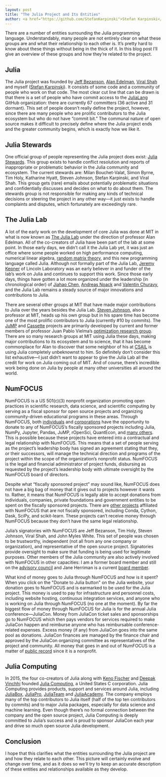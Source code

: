 ```yaml
---
layout: post
title: "The Julia Project and Its Entities"
author: <a href="https://github.com/StefanKarpinski">Stefan Karpinski</a>
---
```


There are a number of entities surrounding the Julia programming language. Understandably, many people are not entirely clear on what these groups are and what their relationship to each other is. It’s pretty hard to know about these things without being in the thick of it. In this blog post I’ll give an overview of these groups and how they’re related to the project.

## Julia

The Julia project was founded by [Jeff Bezanson](https://github.com/JeffBezanson), [Alan Edelman](https://en.wikipedia.org/wiki/Alan_Edelman), [Viral Shah](https://en.wikipedia.org/wiki/Viral_B._Shah) and myself ([Stefan Karpinski](https://en.wikipedia.org/wiki/Stefan_Karpinski)). It consists of some code and a community of people who work on that code. The most clear cut line that can be drawn is that there is a set of people who have commit access to the [JuliaLang](https://github.com/JuliaLang) GitHub organization: there are currently 67 committers (36 active and 31 dormant). This set of people doesn’t really define the project, however, since there are many people who are prolific contributors to the Julia ecosystem but who do not have “commit bit.” The communal nature of open source makes it difficult to precisely define where the Julia project ends and the greater community begins, which is exactly how we like it.

## Julia Stewards

One official group of people representing the Julia project does exist: [Julia Stewards](https://julialang.org/community/stewards/). This group exists to handle conflict resolution and reports of inappropriate or problematic behavior in the Julia community and ecosystem. The current stewards are: Milan Bouchet-Valat, Simon Byrne, Tim Holy, Katharine Hyatt, Steven Johnson, Stefan Karpinski, and Viral Shah. This group gets (rare) emails about potentially problematic situations and confidentially discusses and decides on what to do about them. The stewards group is not responsible for making any kinds of technical decisions or steering the project in any other way—it just exists to handle complaints and disputes, which fortunately are exceedingly rare.

## The Julia Lab

A lot of the early work on the development of core Julia was done at MIT in what is now known as [The Julia Lab](https://julia.mit.edu) under the direction of professor Alan Edelman. All of the co-creators of Julia have been part of the lab at some point. In those early days, we didn’t call it the Julia Lab yet, it was just an office where some people worked on high performance computing, numerical linear algebra, [random matrix theory](https://en.wikipedia.org/wiki/Random_matrix), and this new programming language called Julia. Although not formally part of the Julia Lab, [Jeremy Kepner](https://www.ll.mit.edu/biographies/jeremy-kepner) of Lincoln Laboratory was an early believer in and funder of the lab’s work on Julia and continues to support this work. Since those early days, things have gotten a lot more organized under the leadership (in chronological order) of [Jiahao Chen](https://jiahao.github.io), [Andreas Noack](https://github.com/andreasnoack) and [Valentin Churavy](https://github.com/vchuravy), and the Julia Lab remains a steady source of major innovations and contributions to Julia.

There are several other groups at MIT that have made major contributions to Julia over the years besides the Julia Lab. [Steven Johnson](https://en.wikipedia.org/wiki/Steven_G._Johnson), also a professor at MIT, heads up his own group but in his spare time has become one of the most prolific contributors to Julia (currently #10 by commits). The [JuMP](http://www.juliaopt.org) and [Cassette](https://github.com/jrevels/Cassette.jl) projects are primarily developed by current and former members of professor Juan Pablo Vielma’s [optimization research group](http://www.mit.edu/~jvielma/students.html). There are so many research groups at MIT using Julia these days, making major contributions to its ecosystem and to science, that it has become commonplace for Alan to discover that some neighbor of his at [CSAIL](https://www.csail.mit.edu) is using Julia completely unbeknownst to him. So definitely don’t consider this list exhaustive—I just didn’t want to appear to give the Julia Lab all the credit for work on Julia coming out of MIT. And of course, there’s incredible work being done on Julia by people at many other universities all around the world.

## NumFOCUS

NumFOCUS is a US 501(c)(3) nonprofit organization promoting open practices in scientific research, data science, and scientific computing by serving as a fiscal sponsor for open source projects and organizing community-driven educational programs in these areas. Through NumFOCUS, both [individuals](http://numfocus.org/membership) and [corporations](https://numfocus.org/sponsors) have the opportunity to donate to any of NumFOCUS’s fiscally sponsored projects including Julia, NumPy, Jupyter, Pandas, JuMP, rOpenSci, QuantEcon, and [many others](https://numfocus.org/sponsored-projects/). This is possible because these projects have entered into a contractual and legal relationship with NumFOCUS. This means that a set of people serving as the project’s leadership body has signed an agreement stating that they, or their successors, will manage the technical direction and programs of the project within the scope of the organization’s nonprofit status. NumFOCUS is the legal and financial administrator of project funds, disbursing as requested by the project’s leadership body with ultimate oversight by the NumFOCUS board of directors.

Despite what “fiscally sponsored project” may sound like, NumFOCUS does not have a big bag of money that it gives out to projects however it wants to. Rather, it means that NumFOCUS is legally able to accept donations from individuals, companies, private foundations and government entities to be spent on the fiscally sponsored projects. There are [other projects](https://numfocus.org/sponsored-projects/affiliated-projects) affiliated with NumFOCUS that are not fiscally sponsored, including Conda, Cython, Dask, SciPy, and scikit-learn. These projects can’t receive money through NumFOCUS because they don’t have the same legal relationship.

Julia’s signatories with NumFOCUS are Jeff Bezanson, Tim Holy, Steven Johnson, Viral Shah, and John Myles White. This set of people was chosen to be trustworthy, independent (not all from any one company or organization), and representative of the open source project. Signatories provide oversight to make sure that funding is being used for legitimate purposes. Other members of the Julia community are also actively involved with NumFOCUS in other capacities: I am a former board member and still on the [advisory council](https://numfocus.org/community/people#people-advisorycouncil) and Jane Herriman is a current [board member](https://numfocus.org/community/people#people-directors).

What kind of money goes to Julia through NumFOCUS and how is it spent? When you click on the "Donate to Julia button" on the Julia website, your donation goes to NumFOCUS and is earmarked to be used for the Julia project. This money is used to pay for infrastructure and personnel costs, including website hosting, continuous integration services, and anyone who is working on Julia through NumFOCUS (no one at the moment). By far the biggest flow of money through NumFOCUS for Julia is for the annual Julia conference—JuliaCon. Money from JuliaCon ticket sales and sponsorships go to NumFOCUS which then pays vendors for services required to make JuliaCon happen and reimburse anyone who has reimbursable conference-related expenses. Excess money (if any) from JuliaCon goes into the same pool as donations. JuliaCon finances are managed by the finance chair and approved by the JuliaCon organizing committee as representatives of the project and community. All money that goes in and out of NumFOCUS is a matter of [public record](https://numfocus.org/legal) since it is a nonprofit.

## Julia Computing

In 2015, the four co-creators of Julia along with [Keno Fischer](https://www.linkedin.com/in/keno-fischer-974261b0/) and [Deepak Vinchhi](https://www.linkedin.com/in/deepakvinchhi/) founded [Julia Computing](https://juliacomputing.com/), a United States C corporation. Julia Computing provides products, support and services around Julia, including [JuliaBox](https://juliabox.com), [JuliaPro](https://juliacomputing.com/products/juliapro.html), [JuliaTeam](https://juliacomputing.com/products/juliateam.html) and [JuliaAcademy](https://academy.juliabox.com). The company employs many of the top contributors to Julia itself (half of the top ten contributors by commits) and to major Julia packages, especially for data science and machine learning. Even though there’s no formal connection between the company and the open source project, Julia Computing is deeply committed to Julia’s success and is proud to sponsor JuliaCon each year and drive so much open source Julia development.

## Conclusion

I hope that this clarifies what the entities surrounding the Julia project are and how they relate to each other. This picture will certainly evolve and change over time, and as it does so we'll try to keep an accurate description of these entities and relationships available as they develop.
